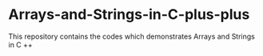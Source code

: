 # Arrays-and-Strings-in-C-plus-plus
This repository contains the codes which demonstrates Arrays and Strings in C ++
